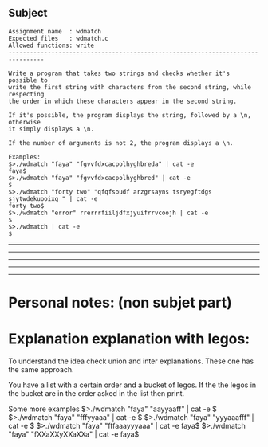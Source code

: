 ## Subject

```
Assignment name  : wdmatch
Expected files   : wdmatch.c
Allowed functions: write
--------------------------------------------------------------------------------

Write a program that takes two strings and checks whether it's possible to
write the first string with characters from the second string, while respecting
the order in which these characters appear in the second string.

If it's possible, the program displays the string, followed by a \n, otherwise
it simply displays a \n.

If the number of arguments is not 2, the program displays a \n.

Examples:
$>./wdmatch "faya" "fgvvfdxcacpolhyghbreda" | cat -e
faya$
$>./wdmatch "faya" "fgvvfdxcacpolhyghbred" | cat -e
$
$>./wdmatch "forty two" "qfqfsoudf arzgrsayns tsryegftdgs sjytwdekuooixq " | cat -e
forty two$
$>./wdmatch "error" rrerrrfiiljdfxjyuifrrvcoojh | cat -e
$
$>./wdmatch | cat -e
$
```

---
---------------------------------
---------------------------------
---------------------------------
---------------------------------

# Personal notes: (non subjet part)
# Explanation explanation with legos: 
To understand the idea check union and inter explanations. These one has the same approach. 

You have a list with a certain order and a bucket of legos. 
If the the legos in the bucket are in the order asked in the list then print. 

Some more examples 
$>./wdmatch "faya" "aayyaaff" | cat -e
$
$>./wdmatch "faya" "fffyyaaa" | cat -e
$
$>./wdmatch "faya" "yyyaaafff" | cat -e
$
$>./wdmatch "faya" "fffaaayyyaaa" | cat -e
faya$
$>./wdmatch "faya" "fXXaXXyXXaXXa" | cat -e
faya$